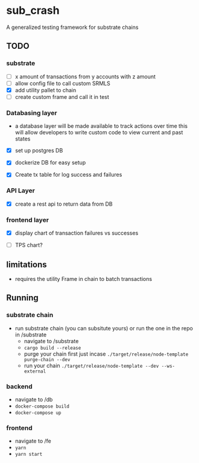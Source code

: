 # sub_crash
A generalized testing framework for substrate chains


## TODO

### substrate
- [ ]  x amount of transactions from y accounts with z amount 
- [ ]  allow config file to call custom SRMLS 
- [x]  add utility pallet to chain
- [ ]  create custom frame and call it in test 

### Databasing layer
 * a database layer will be made available to track actions over time this will allow developers to write custom code to view current and past states 

 - [x] set up postgres DB
 - [x] dockerize DB for easy setup
 - [x] Create tx table for log success and failures 

 
 ### API Layer 
- [x] create a rest api to return data from DB

### frontend layer 
- [x] display chart of transaction failures vs successes
- [ ] TPS chart?


## limitations 
* requires the utility Frame in chain to batch transactions

## Running 

### substrate chain
* run substrate chain (you can subsitute yours) or run the one in the repo in /substrate
    * navigate to /substrate
    * ``` cargo build --release ```
    * purge your chain first just incase ``` ./target/release/node-template purge-chain --dev ```
    * run your chain ```./target/release/node-template --dev --ws-external```

### backend 
* navigate to /db
* ``` docker-compose build ```
* ``` docker-compose up ```

### frontend
* navigate to /fe
* ``` yarn ```
* ``` yarn start ```

